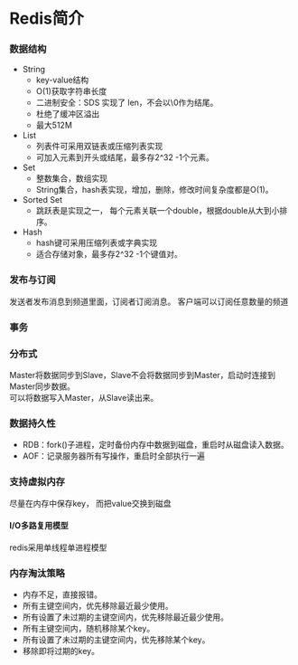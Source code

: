 # Redis简介
### 数据结构
* String
  - key-value结构
  - O(1)获取字符串长度
  - 二进制安全：SDS 实现了 len，不会以\0作为结尾。
  - 杜绝了缓冲区溢出
  - 最大512M
* List
  - 列表件可采用双链表或压缩列表实现
  - 可加入元素到开头或结尾，最多存2^32 -1个元素。
* Set
  - 整数集合，数组实现
  - String集合，hash表实现，增加，删除，修改时间复杂度都是O(1)。
* Sorted Set
  - 跳跃表是实现之一， 每个元素关联一个double，根据double从大到小排序。
* Hash
  - hash键可采用压缩列表或字典实现
  - 适合存储对象，最多存2^32 -1个键值对。
 
 
 
### 发布与订阅
发送者发布消息到频道里面，订阅者订阅消息。
客户端可以订阅任意数量的频道

### 事务

### 分布式
Master将数据同步到Slave，Slave不会将数据同步到Master，启动时连接到Master同步数据。    
可以将数据写入Master，从Slave读出来。

### 数据持久性
  * RDB：fork()子进程，定时备份内存中数据到磁盘，重启时从磁盘读入数据。
  * AOF：记录服务器所有写操作，重启时全部执行一遍

### 支持虚拟内存
尽量在内存中保存key， 而把value交换到磁盘

#### I/O多路复用模型
redis采用单线程单进程模型

### 内存淘汰策略
* 内存不足，直接报错。
* 所有主键空间内，优先移除最近最少使用。
* 所有设置了未过期的主键空间内，优先移除最近最少使用。
* 所有主键空间内，随机移除某个key。
* 所有设置了未过期的主键空间内，优先移除某个key。
* 移除即将过期的key。
